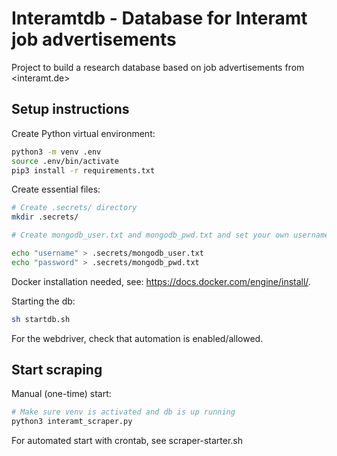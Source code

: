 # Interamtdb - Database for Interamt job advertisements
Project to build a research database based on job advertisements from <interamt.de>

## Setup instructions

Create Python virtual environment:
```bash
python3 -m venv .env
source .env/bin/activate
pip3 install -r requirements.txt
```

Create essential files:
```bash
# Create .secrets/ directory
mkdir .secrets/

# Create mongodb_user.txt and mongodb_pwd.txt and set your own username and password (no update in Python scripts necessary). Be aware of newlines, which need to be removed!

echo "username" > .secrets/mongodb_user.txt
echo "password" > .secrets/mongodb_pwd.txt
```

Docker installation needed, see: https://docs.docker.com/engine/install/.

Starting the db:
```bash
sh startdb.sh
```

For the webdriver, check that automation is enabled/allowed.

## Start scraping

Manual (one-time) start:
```bash
# Make sure venv is activated and db is up running
python3 interamt_scraper.py
```

For automated start with crontab, see scraper-starter.sh

